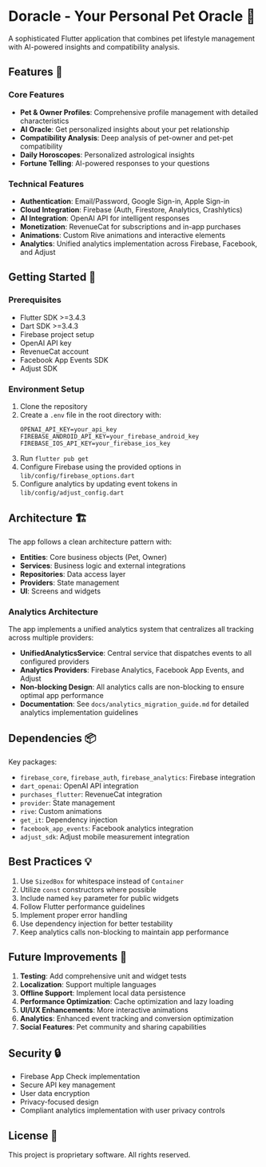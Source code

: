 # Doracle - Your Personal Pet Oracle 🐾

A sophisticated Flutter application that combines pet lifestyle management with AI-powered insights and compatibility analysis.

## Features 🌟

### Core Features
- **Pet & Owner Profiles**: Comprehensive profile management with detailed characteristics
- **AI Oracle**: Get personalized insights about your pet relationship
- **Compatibility Analysis**: Deep analysis of pet-owner and pet-pet compatibility
- **Daily Horoscopes**: Personalized astrological insights
- **Fortune Telling**: AI-powered responses to your questions

### Technical Features
- **Authentication**: Email/Password, Google Sign-in, Apple Sign-in
- **Cloud Integration**: Firebase (Auth, Firestore, Analytics, Crashlytics)
- **AI Integration**: OpenAI API for intelligent responses
- **Monetization**: RevenueCat for subscriptions and in-app purchases
- **Animations**: Custom Rive animations and interactive elements
- **Analytics**: Unified analytics implementation across Firebase, Facebook, and Adjust

## Getting Started 🚀

### Prerequisites
- Flutter SDK >=3.4.3
- Dart SDK >=3.4.3
- Firebase project setup
- OpenAI API key
- RevenueCat account
- Facebook App Events SDK
- Adjust SDK

### Environment Setup
1. Clone the repository
2. Create a `.env` file in the root directory with:
   ```
   OPENAI_API_KEY=your_api_key
   FIREBASE_ANDROID_API_KEY=your_firebase_android_key
   FIREBASE_IOS_API_KEY=your_firebase_ios_key
   ```
3. Run `flutter pub get`
4. Configure Firebase using the provided options in `lib/config/firebase_options.dart`
5. Configure analytics by updating event tokens in `lib/config/adjust_config.dart`

## Architecture 🏗️

The app follows a clean architecture pattern with:
- **Entities**: Core business objects (Pet, Owner)
- **Services**: Business logic and external integrations
- **Repositories**: Data access layer
- **Providers**: State management
- **UI**: Screens and widgets

### Analytics Architecture
The app implements a unified analytics system that centralizes all tracking across multiple providers:
- **UnifiedAnalyticsService**: Central service that dispatches events to all configured providers
- **Analytics Providers**: Firebase Analytics, Facebook App Events, and Adjust
- **Non-blocking Design**: All analytics calls are non-blocking to ensure optimal app performance
- **Documentation**: See `docs/analytics_migration_guide.md` for detailed analytics implementation guidelines

## Dependencies 📦

Key packages:
- `firebase_core`, `firebase_auth`, `firebase_analytics`: Firebase integration
- `dart_openai`: OpenAI API integration
- `purchases_flutter`: RevenueCat integration
- `provider`: State management
- `rive`: Custom animations
- `get_it`: Dependency injection
- `facebook_app_events`: Facebook analytics integration
- `adjust_sdk`: Adjust mobile measurement integration

## Best Practices 💡

1. Use `SizedBox` for whitespace instead of `Container`
2. Utilize `const` constructors where possible
3. Include named `key` parameter for public widgets
4. Follow Flutter performance guidelines
5. Implement proper error handling
6. Use dependency injection for better testability
7. Keep analytics calls non-blocking to maintain app performance

## Future Improvements 🔮

1. **Testing**: Add comprehensive unit and widget tests
2. **Localization**: Support multiple languages
3. **Offline Support**: Implement local data persistence
4. **Performance Optimization**: Cache optimization and lazy loading
5. **UI/UX Enhancements**: More interactive animations
6. **Analytics**: Enhanced event tracking and conversion optimization
7. **Social Features**: Pet community and sharing capabilities

## Security 🔒

- Firebase App Check implementation
- Secure API key management
- User data encryption
- Privacy-focused design
- Compliant analytics implementation with user privacy controls

## License 📄

This project is proprietary software. All rights reserved.